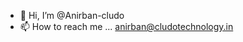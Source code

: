 - 👋 Hi, I’m @Anirban-cludo
- 📫 How to reach me ... anirban@cludotechnology.in

<!---
Anirban-cludo/Anirban-cludo is a ✨ special ✨ repository because its `README.md` (this file) appears on your GitHub profile.
You can click the Preview link to take a look at your changes.
--->
